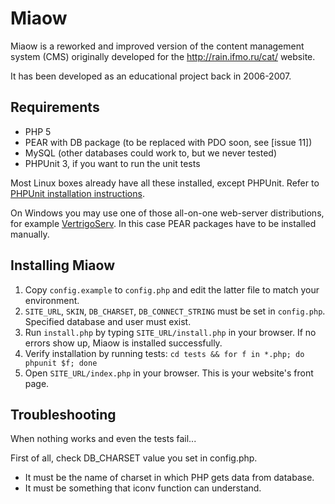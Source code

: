 # Miaow

Miaow is a reworked and improved version of the content management system (CMS) originally developed
for the http://rain.ifmo.ru/cat/ website.

It has been developed as an educational project back in 2006-2007.


## Requirements

  * PHP 5
  * PEAR with DB package (to be replaced with PDO soon, see [issue 11])
  * MySQL (other databases could work to, but we never tested)
  * PHPUnit 3, if you want to run the unit tests

Most Linux boxes already have all these installed, except PHPUnit. Refer to [PHPUnit installation instructions](http://www.phpunit.de/manual/current/en/installation.html).

On Windows you may use one of those all-on-one web-server distributions, for example [VertrigoServ](http://vertrigo.sourceforge.net/). In this case PEAR packages have to be installed manually.

## Installing Miaow

  1. Copy `config.example` to `config.php` and edit the latter file to match your environment.
  2. `SITE_URL`, `SKIN`, `DB_CHARSET`, `DB_CONNECT_STRING` must be set in `config.php`. Specified database and user must exist.
  3. Run `install.php` by typing `SITE_URL/install.php` in your browser. If no errors show up, Miaow is installed successfully.
  4. Verify installation by running tests: `cd tests && for f in *.php; do phpunit $f; done`
  5. Open `SITE_URL/index.php` in your browser. This is your website's front page.

## Troubleshooting

When nothing works and even the tests fail...

First of all, check DB_CHARSET value you set in config.php.

  * It must be the name of charset in which PHP gets data from database.
  * It must be something that iconv function can understand.
